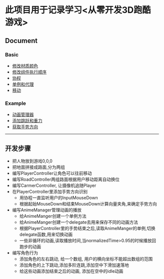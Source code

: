 # 此项目用于记录学习<从零开发3D跑酷游戏>

## Document

### Basic

* [修改材质颜色](wiki/basic/修改材质颜色.md)
* [修改组件执行顺序](wiki/basic/修改组件执行顺序.md)
* [协程](wiki/basic/协程.md)
* [单例和代理](wiki/basic/单例和代理.md)
* [移动](wiki/basic/移动.md)

### Example

* [动画管理器](wiki/basic/动画管理器.md)
* [添加跳跃和重力](wiki/basic/添加跳跃和重力.md)
* [获取手势方向](wiki/basic/获取手势方向.md)

---

## 开发步骤

- 把人物放到游戏0,0,0
- 把地面拼接成路面,分为两组
- 编写PlayerController让角色可以往前移动
- 编写RoadController两组路面根据用户移动距离自动换位
- 编写CarmerController, 让摄像机追随Player
- 在PlayerController里添加手势方向识别
  - 用协程一直监听用户的InputMouseDown
  - 根据起始MouseDown和结束MouseDown计算向量夹角,来确定手势方向
- 编写AnimeManager管理动画的播放
  - 给AnimeManger创建一个单例方法
  - 给AnimeManger创建一个delegate去用来保存不同的动画方法
  - 根据PlayerController里的手势结束之后,读取AnimeManger的单例,切换delegate函数,用来切换动画
  - 一些非循环的动画,读取播放时间,当normalizedTime>0.95的时候播放回跑步的动画
- 编写角色行为
  - 添加角色的左右跳动, 给一个数组, 用户的横向坐标不能超出数组的范围
  - 添加角色的上下跳动,添加多阶连跳,添加空中下滑加速落地
  - 给这些动画添加结束之后的动画, 添加在空中的idle动画